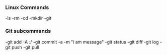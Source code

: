 ### Linux Commands

-ls
-rm
-cd
-mkdir
-git

### Git subcommands

-git add -A :/
-git commit -a -m "i am message"
-git status
-git diff
-git log
-git push
-git pull
